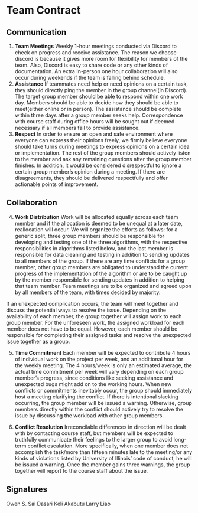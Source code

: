 # Team Contract

## Communication
1. **Team Meetings** 
  Weekly 1-hour meetings conducted via Discord to check on progress and receive assistance. The reason we choose discord is because it gives more room for flexibility for members of the team. Also, Discord is easy to share code or any other kinds of documentation. An extra In-person one hour collaboration will also occur during weekends if the team is falling behind schedule.
2. **Assistance** 
    If teammates need help or need opinions on a certain task, they should directly ping the member in the group channel(in Discord). The target  group member should be able to respond within one work day. Members should be able to decide how they should be able to meet(either online or in person). The assistance should be complete within three days after a group member seeks help. Correspondence with course staff during office hours will be sought out if deemed necessary if all members fail to provide assistance.
3. **Respect**
    In order to ensure an open and safe environment where everyone can express their opinions freely, we firmly believe everyone should take turns during meetings to express opinions on a certain idea or implementation. The rest of the group members should actively listen to the member and ask any remaining questions after the group member finishes. In addition, it would be considered disrespectful to ignore a certain group member’s opinion during a meeting.  If there are disagreements, they should be delivered respectfully and offer actionable points of improvement. 

## Collaboration

4. **Work Distribution** 
Work will be allocated equally across each team member and if the allocation is deemed to be unequal at a later date, reallocation will occur. We will organize the efforts as follows: for a generic split, three group members should be responsible for developing and testing one of the three algorithms, with the respective responsibilities in algorithms listed below, and the last member is responsible for data cleaning and testing in addition to sending updates to all members of the group. If there are any time conflicts for a group member, other group members are obligated to understand the current progress of the implementation of the algorithm or are to be caught up by the member responsible for sending updates in addition to helping that team member. Team meetings are to be organized and agreed upon by all members of the team, with times decided by majority. 

If an unexpected complication occurs, the team will meet together and discuss the potential ways to resolve the issue. Depending on the availability of each member, the group together will assign work to each group member. For the unforeseen work, the assigned workload for each member does not have to be equal. However, each member should be responsible for completing their assigned tasks and resolve the unexpected issue together as a group.


5. **Time Commitment** 
Each member will be expected to contribute 4 hours of individual work on the project per week, and an additional hour for the weekly meeting. The 4 hours/week is only an estimated average, the actual time commitment per week will vary depending on each group member’s progress, since conditions like seeking assistance and unexpected bugs might add on to the working hours. When new conflicts or commitments inevitably occur,  the group should immediately host a meeting clarifying the conflict. If there is intentional slacking occurring, the group member will be issued a warning. Otherwise, group members directly within the conflict should actively try to resolve the issue by discussing the workload with other group members.  

6. **Conflict Resolution** 
Irreconcilable differences in direction will be dealt with by contacting course staff, but members will be expected to truthfully communicate their feelings to the larger group to avoid long-term conflict escalation. 
More specifically, when one member does not accomplish the task/more than fifteen minutes late to the meeting/or any kinds of violations listed by University of Illinois’ code of conduct, he will be issued a warning. Once the member gains three warnings, the group together will report to the course staff about the issue.  


## Signatures
Owen S.
Sai Dasari
Keli Akabutu
Larry Liao

